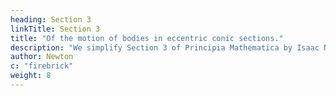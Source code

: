 ```yaml
---
heading: Section 3
linkTitle: Section 3
title: "Of the motion of bodies in eccentric conic sections."
description: "We simplify Section 3 of Principia Mathematica by Isaac Newton"
author: Newton
c: "firebrick"
weight: 8
---
```


